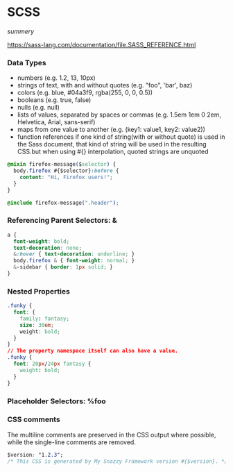 # SCSS
*summery*

https://sass-lang.com/documentation/file.SASS_REFERENCE.html

### Data Types

* numbers (e.g. 1.2, 13, 10px)
* strings of text, with and without quotes (e.g. "foo", 'bar', baz)
* colors (e.g. blue, #04a3f9, rgba(255, 0, 0, 0.5))
* booleans (e.g. true, false)
* nulls (e.g. null)
* lists of values, separated by spaces or commas (e.g. 1.5em 1em 0 2em, Helvetica, Arial, sans-serif)
* maps from one value to another (e.g. (key1: value1, key2: value2))
* function references
if one kind of string(with or without quote) is used in the Sass document, that kind of string will be used in the resulting CSS.but when using #{} interpolation, quoted strings are unquoted
```css
@mixin firefox-message($selector) {
  body.firefox #{$selector}:before {
    content: "Hi, Firefox users!";
  }
}

@include firefox-message(".header");
```

### Referencing Parent Selectors: &
```css
a {
  font-weight: bold;
  text-decoration: none;
  &:hover { text-decoration: underline; }
  body.firefox & { font-weight: normal; }
  &-sidebar { border: 1px solid; }
}

```
### Nested Properties
```css
.funky {
  font: {
    family: fantasy;
    size: 30em;
    weight: bold;
  }
}
// The property namespace itself can also have a value.
.funky {
  font: 20px/24px fantasy {
    weight: bold;
  }
}
```

### Placeholder Selectors: %foo



### CSS comments 
The multiline comments are preserved in the CSS output where possible, while the single-line comments are removed. 

```css
$version: "1.2.3";
/* This CSS is generated by My Snazzy Framework version #{$version}. */
```